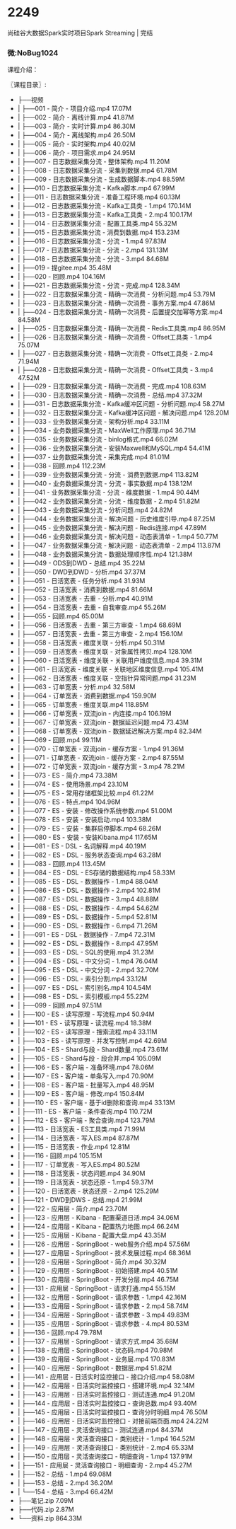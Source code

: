 # 2249
尚硅谷大数据Spark实时项目Spark Streaming | 完结
### 微:NoBug1024 


课程介绍：


〖课程目录〗:

- ├──视频  
- |   ├──001 - 简介 - 项目介绍.mp4  17.07M
- |   ├──002 - 简介 - 离线计算.mp4  41.87M
- |   ├──003 - 简介 - 实时计算.mp4  86.30M
- |   ├──004 - 简介 - 离线架构.mp4  26.50M
- |   ├──005 - 简介 - 实时架构.mp4  40.02M
- |   ├──006 - 简介 - 项目需求.mp4  24.95M
- |   ├──007 - 日志数据采集分流 - 整体架构.mp4  11.20M
- |   ├──008 - 日志数据采集分流 - 采集到数据.mp4  61.78M
- |   ├──009 - 日志数据采集分流 - 生成数据脚本.mp4  88.59M
- |   ├──010 - 日志数据采集分流 - Kafka脚本.mp4  67.99M
- |   ├──011 - 日志数据采集分流 - 准备工程环境.mp4  60.13M
- |   ├──012 - 日志数据采集分流 - Kafka工具类 - 1.mp4  170.14M
- |   ├──013 - 日志数据采集分流 - Kafka工具类 - 2.mp4  100.17M
- |   ├──014 - 日志数据采集分流 - 配置工具类.mp4  55.32M
- |   ├──015 - 日志数据采集分流 - 消费到数据.mp4  153.23M
- |   ├──016 - 日志数据采集分流 - 分流 - 1.mp4  97.83M
- |   ├──017 - 日志数据采集分流 - 分流 - 2.mp4  131.13M
- |   ├──018 - 日志数据采集分流 - 分流 - 3.mp4  84.68M
- |   ├──019 - 提gitee.mp4  35.48M
- |   ├──020 - 回顾.mp4  104.16M
- |   ├──021 - 日志数据采集分流 - 分流 - 完成.mp4  128.34M
- |   ├──022 - 日志数据采集分流 - 精确一次消费 - 分析问题.mp4  53.79M
- |   ├──023 - 日志数据采集分流 - 精确一次消费 - 事务方案.mp4  47.86M
- |   ├──024 - 日志数据采集分流 - 精确一次消费 - 后置提交加幂等方案.mp4  84.58M
- |   ├──025 - 日志数据采集分流 - 精确一次消费 - Redis工具类.mp4  86.95M
- |   ├──026 - 日志数据采集分流 - 精确一次消费 - Offset工具类 - 1.mp4  75.07M
- |   ├──027 - 日志数据采集分流 - 精确一次消费 - Offset工具类 - 2.mp4  71.94M
- |   ├──028 - 日志数据采集分流 - 精确一次消费 - Offset工具类 - 3.mp4  47.52M
- |   ├──029 - 日志数据采集分流 - 精确一次消费 - 完成.mp4  108.63M
- |   ├──030 - 日志数据采集分流 - 精确一次消费 - 总结.mp4  37.32M
- |   ├──031 - 日志数据采集分流 - Kafka缓冲区问题 - 分析问题.mp4  58.27M
- |   ├──032 - 日志数据采集分流 - Kafka缓冲区问题 - 解决问题.mp4  128.20M
- |   ├──033 - 业务数据采集分流 - 架构分析.mp4  33.11M
- |   ├──034 - 业务数据采集分流 - MaxWell工作原理.mp4  36.71M
- |   ├──035 - 业务数据采集分流 - binlog格式.mp4  66.02M
- |   ├──036 - 业务数据采集分流 - 安装Maxwell和MySQL.mp4  54.41M
- |   ├──037 - 业务数据采集分流 - 采集完成.mp4  81.01M
- |   ├──038 - 回顾.mp4  112.23M
- |   ├──039 - 业务数据采集分流 - 分流 - 消费到数据.mp4  113.82M
- |   ├──040 - 业务数据采集分流 - 分流 - 事实数据.mp4  138.12M
- |   ├──041 - 业务数据采集分流 - 分流 - 维度数据 - 1.mp4  90.44M
- |   ├──042 - 业务数据采集分流 - 分流 - 维度数据 - 2.mp4  51.82M
- |   ├──043 - 业务数据采集分流 - 分析问题.mp4  24.82M
- |   ├──044 - 业务数据采集分流 - 解决问题 - 历史维度引导.mp4  87.25M
- |   ├──045 - 业务数据采集分流 - 解决问题 - Redis连接.mp4  47.89M
- |   ├──046 - 业务数据采集分流 - 解决问题 - 动态表清单 - 1.mp4  50.77M
- |   ├──047 - 业务数据采集分流 - 解决问题 - 动态表清单 - 2.mp4  113.87M
- |   ├──048 - 业务数据采集分流 - 数据处理顺序性.mp4  121.38M
- |   ├──049 - ODS到DWD - 总结.mp4  35.22M
- |   ├──050 - DWD到DWD - 分析.mp4  37.37M
- |   ├──051 - 日活宽表 - 任务分析.mp4  31.93M
- |   ├──052 - 日活宽表 - 消费到数据.mp4  81.66M
- |   ├──053 - 日活宽表 - 去重 - 分析.mp4  40.91M
- |   ├──054 - 日活宽表 - 去重 - 自我审查.mp4  55.26M
- |   ├──055 - 回顾.mp4  65.00M
- |   ├──056 - 日活宽表 - 去重 - 第三方审查 - 1.mp4  68.69M
- |   ├──057 - 日活宽表 - 去重 - 第三方审查 - 2.mp4  156.10M
- |   ├──058 - 日活宽表 - 维度关联 - 分析.mp4  50.31M
- |   ├──059 - 日活宽表 - 维度关联 - 对象属性拷贝.mp4  128.10M
- |   ├──060 - 日活宽表 - 维度关联 - 关联用户维度信息.mp4  39.31M
- |   ├──061 - 日活宽表 - 维度关联 - 关联地区维度信息.mp4  105.41M
- |   ├──062 - 日活宽表 - 维度关联 - 空指针异常问题.mp4  31.23M
- |   ├──063 - 订单宽表 - 分析.mp4  32.58M
- |   ├──064 - 订单宽表 - 消费到数据.mp4  159.90M
- |   ├──065 - 订单宽表 - 维度关联.mp4  118.85M
- |   ├──066 - 订单宽表 - 双流join - 内连接.mp4  106.19M
- |   ├──067 - 订单宽表 - 双流join - 数据延迟问题.mp4  73.43M
- |   ├──068 - 订单宽表 - 双流join - 数据延迟解决方案.mp4  82.34M
- |   ├──069 - 回顾.mp4  99.11M
- |   ├──070 - 订单宽表 - 双流join - 缓存方案 - 1.mp4  91.36M
- |   ├──071 - 订单宽表 - 双流join - 缓存方案 - 2.mp4  87.55M
- |   ├──072 - 订单宽表 - 双流join - 缓存方案 - 3.mp4  78.21M
- |   ├──073 - ES - 简介.mp4  73.38M
- |   ├──074 - ES - 使用场景.mp4  23.10M
- |   ├──075 - ES - 常用存储框架比较.mp4  61.22M
- |   ├──076 - ES - 特点.mp4  104.96M
- |   ├──077 - ES - 安装 - 修改操作系统参数.mp4  51.00M
- |   ├──078 - ES - 安装 - 安装启动.mp4  103.38M
- |   ├──079 - ES - 安装 - 集群启停脚本.mp4  68.26M
- |   ├──080 - ES - 安装 - 安装Kibana.mp4  117.65M
- |   ├──081 - ES - DSL - 名词解释.mp4  40.19M
- |   ├──082 - ES - DSL - 服务状态查询.mp4  63.28M
- |   ├──083 - 回顾.mp4  113.45M
- |   ├──084 - ES - DSL - ES存储的数据结构.mp4  58.33M
- |   ├──085 - ES - DSL - 数据操作 - 1.mp4  88.04M
- |   ├──086 - ES - DSL - 数据操作 - 2.mp4  102.81M
- |   ├──087 - ES - DSL - 数据操作 - 3.mp4  48.88M
- |   ├──088 - ES - DSL - 数据操作 - 4.mp4  54.62M
- |   ├──089 - ES - DSL - 数据操作 - 5.mp4  52.81M
- |   ├──090 - ES - DSL - 数据操作 - 6.mp4  71.26M
- |   ├──091 - ES - DSL - 数据操作 - 7.mp4  72.31M
- |   ├──092 - ES - DSL - 数据操作 - 8.mp4  47.95M
- |   ├──093 - ES - DSL - SQL的使用.mp4  31.23M
- |   ├──094 - ES - DSL - 中文分词 - 1.mp4  76.04M
- |   ├──095 - ES - DSL - 中文分词 - 2.mp4  32.70M
- |   ├──096 - ES - DSL - 索引分割.mp4  33.12M
- |   ├──097 - ES - DSL - 索引别名.mp4  104.54M
- |   ├──098 - ES - DSL - 索引模板.mp4  55.22M
- |   ├──099 - 回顾.mp4  97.51M
- |   ├──100 - ES - 读写原理 - 写流程.mp4  50.94M
- |   ├──101 - ES - 读写原理 - 读流程.mp4  18.38M
- |   ├──102 - ES - 读写原理 - 搜索流程.mp4  33.11M
- |   ├──103 - ES - 读写原理 - 并发写控制.mp4  42.69M
- |   ├──104 - ES - Shard与段 - Shard数量.mp4  73.61M
- |   ├──105 - ES - Shard与段 - 段合并.mp4  105.09M
- |   ├──106 - ES - 客户端 - 准备环境.mp4  78.06M
- |   ├──107 - ES - 客户端 - 单条写入.mp4  70.90M
- |   ├──108 - ES - 客户端 - 批量写入.mp4  48.95M
- |   ├──109 - ES - 客户端 - 修改.mp4  150.84M
- |   ├──110 - ES - 客户端 - 基于id删除和查询.mp4  33.13M
- |   ├──111 - ES - 客户端 - 条件查询.mp4  110.72M
- |   ├──112 - ES - 客户端 - 聚合查询.mp4  123.79M
- |   ├──113 - 日活宽表 - ES工具类.mp4  71.99M
- |   ├──114 - 日活宽表 - 写入ES.mp4  87.87M
- |   ├──115 - 日活宽表 - 作业.mp4  12.81M
- |   ├──116 - 回顾.mp4  105.15M
- |   ├──117 - 订单宽表 - 写入ES.mp4  80.52M
- |   ├──118 - 日活宽表 - 状态问题.mp4  34.90M
- |   ├──119 - 日活宽表 - 状态还原 - 1.mp4  59.37M
- |   ├──120 - 日活宽表 - 状态还原 - 2.mp4  125.29M
- |   ├──121 - DWD到DWS - 总结.mp4  21.99M
- |   ├──122 - 应用层 - 简介.mp4  23.70M
- |   ├──123 - 应用层 - Kibana - 配置渠道日活.mp4  34.06M
- |   ├──124 - 应用层 - Kibana - 配置热力地图.mp4  66.24M
- |   ├──125 - 应用层 - Kibana - 配置大盘.mp4  43.35M
- |   ├──126 - 应用层 - SpringBoot - web服务介绍.mp4  57.56M
- |   ├──127 - 应用层 - SpringBoot - 技术发展过程.mp4  68.36M
- |   ├──128 - 应用层 - SpringBoot - 简介.mp4  30.32M
- |   ├──129 - 应用层 - SpringBoot - 初始搭建.mp4  40.51M
- |   ├──130 - 应用层 - SpringBoot - 开发分层.mp4  46.75M
- |   ├──131 - 应用层 - SpringBoot - 请求打通.mp4  55.15M
- |   ├──132 - 应用层 - SpringBoot - 请求参数 - 1.mp4  42.16M
- |   ├──133 - 应用层 - SpringBoot - 请求参数 - 2.mp4  58.74M
- |   ├──134 - 应用层 - SpringBoot - 请求参数 - 3.mp4  49.83M
- |   ├──135 - 应用层 - SpringBoot - 请求参数 - 4.mp4  80.53M
- |   ├──136 - 回顾.mp4  79.78M
- |   ├──137 - 应用层 - SpringBoot - 请求方式.mp4  35.68M
- |   ├──138 - 应用层 - SpringBoot - 状态码.mp4  70.98M
- |   ├──139 - 应用层 - SpringBoot - 业务层.mp4  170.83M
- |   ├──140 - 应用层 - SpringBoot - 数据层.mp4  51.82M
- |   ├──141 - 应用层 - 日活实时监控接口 - 接口介绍.mp4  58.08M
- |   ├──142 - 应用层 - 日活实时监控接口 - 搭建环境.mp4  32.14M
- |   ├──143 - 应用层 - 日活实时监控接口 - 测试连通.mp4  91.20M
- |   ├──144 - 应用层 - 日活实时监控接口 - 查询总数.mp4  93.40M
- |   ├──145 - 应用层 - 日活实时监控接口 - 查询分时明细.mp4  76.50M
- |   ├──146 - 应用层 - 日活实时监控接口 - 对接前端页面.mp4  24.22M
- |   ├──147 - 应用层 - 灵活查询接口 - 测试连通.mp4  84.37M
- |   ├──148 - 应用层 - 灵活查询接口 - 类别统计 - 1.mp4  164.52M
- |   ├──149 - 应用层 - 灵活查询接口 - 类别统计 - 2.mp4  65.33M
- |   ├──150 - 应用层 - 灵活查询接口 - 明细查询 - 1.mp4  137.91M
- |   ├──151 - 应用层 - 灵活查询接口 - 明细查询 - 2.mp4  45.27M
- |   ├──152 - 总结 - 1.mp4  69.08M
- |   ├──153 - 总结 - 2.mp4  36.20M
- |   └──154 - 总结 - 3.mp4  66.42M
- ├──笔记.zip  7.09M
- ├──代码.zip  2.87M
- └──资料.zip  864.33M
